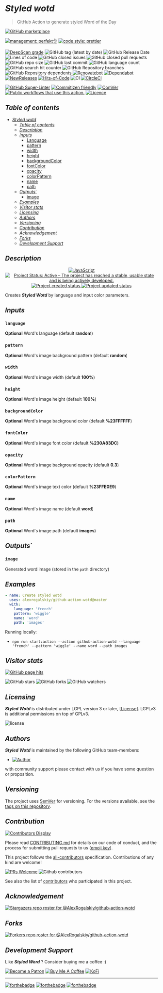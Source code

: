 # _Styled wotd_

> GitHub Action to generate styled Word of the Day

[![GitHub marketplace](https://img.shields.io/badge/marketplacegithub-styled--wotd-blue?logo=github)](https://github.com/marketplace/actions/styled-wotd)

[![management: perfekt👌](https://img.shields.io/badge/management-perfekt👌-red.svg)](https://github.com/lekterable/perfekt)
[![code style: prettier](https://img.shields.io/badge/code_style-prettier-ff69b4.svg)](https://github.com/prettier/prettier)

<!-- [![Become a sponsor](https://img.shields.io/badge/sponsor-AlexRogalskiy-181717.svg?logo=github)](https://github.com/sponsors/AlexRogalskiy)-->

[![DeepScan grade](https://deepscan.io/api/teams/11946/projects/15929/branches/326929/badge/grade.svg)](https://deepscan.io/dashboard#view=project&tid=11946&pid=15929&bid=326929)
![GitHub tag (latest by date)](https://img.shields.io/github/v/tag/AlexRogalskiy/github-action-wotd)
![GitHub Release Date](https://img.shields.io/github/release-date/AlexRogalskiy/github-action-wotd)
![Lines of code](https://tokei.rs/b1/github/AlexRogalskiy/github-action-wotd?category=lines)
![GitHub closed issues](https://img.shields.io/github/issues-closed/AlexRogalskiy/github-action-wotd)
![GitHub closed pull requests](https://img.shields.io/github/issues-pr-closed/AlexRogalskiy/github-action-wotd)
![GitHub repo size](https://img.shields.io/github/repo-size/AlexRogalskiy/github-action-wotd)
![GitHub last commit](https://img.shields.io/github/last-commit/AlexRogalskiy/github-action-wotd)
![GitHub language count](https://img.shields.io/github/languages/count/AlexRogalskiy/github-action-wotd)
![GitHub search hit counter](https://img.shields.io/github/search/AlexRogalskiy/github-action-wotd/goto)
![GitHub Repository branches](https://badgen.net/github/branches/AlexRogalskiy/github-action-wotd)
![GitHub Repository dependents](https://badgen.net/github/dependents-repo/AlexRogalskiy/github-action-wotd)
[![Renovatebot](https://badgen.net/badge/renovate/enabled/green?cache=300)](https://renovatebot.com/)
[![Dependabot](https://img.shields.io/badge/dependabot-enabled-1f8ceb.svg?style=flat-square)](https://dependabot.com/)
[![NewReleases](https://newreleases.io/badge.svg)](https://newreleases.io/github/AlexRogalskiy/github-action-wotd)
[![Hits-of-Code](https://hitsofcode.com/github/alexrogalskiy/github-action-wotd?branch=master)](https://hitsofcode.com/github/alexrogalskiy/github-action-wotd?branch=master/view?branch=master)
![CI](https://github.com/AlexRogalskiy/github-action-wotd/workflows/CI/badge.svg)
[![CircleCI](https://circleci.com/gh/AlexRogalskiy/github-action-wotd.svg?style=shield)](https://circleci.com/gh/AlexRogalskiy/github-action-wotd)

<!--[![codecov](https://codecov.io/gh/AlexRogalskiy/github-action-wotd/branch/master/graph/badge.svg)](https://codecov.io/gh/AlexRogalskiy/github-action-wotd)-->

[![GitHub Super-Linter](https://github.com/AlexRogalskiy/github-action-wotd/workflows/Lint%20Code%20Base/badge.svg)](https://github.com/marketplace/actions/super-linter)
[![Commitizen friendly](https://img.shields.io/badge/commitizen-friendly-brightgreen.svg)](http://commitizen.github.io/cz-cli/)
[![ComVer](https://img.shields.io/badge/ComVer-compliant-brightgreen.svg)][repo]
[![Public workflows that use this action.][total_usages]][search_results]
[![Licence][license_id]][license_content]

## _Table of contents_

<!--ts-->
   * [<em>Styled wotd</em>](#styled-wotd)
      * [<em>Table of contents</em>](#table-of-contents)
      * [<em>Description</em>](#description)
      * [<em>Inputs</em>](#inputs)
         * [Language](#language)
         * [pattern](#pattern)
         * [width](#width)
         * [height](#height)
         * [backgroundColor](#backgroundcolor)
         * [fontColor](#fontcolor)
         * [opacity](#opacity)
         * [colorPattern](#colorpattern)
         * [name](#name)
         * [path](#path)
      * [<em>Outputs</em>`](#outputs)
         * [image](#image)
      * [<em>Examples</em>](#examples)
      * [<em>Visitor stats</em>](#visitor-stats)
      * [<em>Licensing</em>](#licensing)
      * [<em>Authors</em>](#authors)
      * [<em>Versioning</em>](#versioning)
      * [<em>Contribution</em>](#contribution)
      * [<em>Acknowledgement</em>](#acknowledgement)
      * [<em>Forks</em>](#forks)
      * [<em>Development Support</em>](#development-support)
<!--te-->

## _Description_

<p align="center" style="text-align:center;">
    <a href="https://www.typescriptlang.org/">
        <img src="https://img.shields.io/badge/javascript%20-%23323330.svg?&logo=javascript&logoColor=%23F7DF1E" alt="JavaScript" />
    </a>
    <a href="https://www.repostatus.org/#active">
        <img src="https://img.shields.io/badge/Project%20Status-Active-brightgreen" alt="Project Status: Active – The project has reached a stable, usable state and is being actively developed." />
    </a>
    <a href="https://badges.pufler.dev">
        <img src="https://badges.pufler.dev/created/AlexRogalskiy/github-action-wotd" alt="Project created status" />
    </a>
    <a href="https://badges.pufler.dev">
        <img src="https://badges.pufler.dev/updated/AlexRogalskiy/github-action-wotd" alt="Project updated status" />
    </a>
</p>

Creates _**Styled Wotd**_ by language and input color parameters.

## _Inputs_

### `language`

**Optional** Word's language (default **random**)

### `pattern`

**Optional** Word's image background pattern (default **random**)

### `width`

**Optional** Word's image width (default **100%**)

### `height`

**Optional** Word's image height (default **100%**)

### `backgroundColor`

**Optional** Word's image background color (default **%23FFFFFF**)

### `fontColor`

**Optional** Word's image font color (default **%230A83DC**)

### `opacity`

**Optional** Word's image background opacity (default **0.3**)

### `colorPattern`

**Optional** Word's image text color (default **%23FFE0E9**)

### `name`

**Optional** Word's image name (default **word**)

### `path`

**Optional** Word's image path (default **images**)

## _Outputs_`

### `image`

Generated word image (stored in the `path` directory)

## _Examples_

```yml
- name: Create styled wotd
  uses: alexrogalskiy/github-action-wotd@master
  with:
    language: 'french'
    pattern: 'wiggle'
    name: 'word'
    path: 'images'
```

Running locally:

- `npm run start:action --action github-action-wotd --language 'french' --pattern 'wiggle' --name word --path images`

## _Visitor stats_

[![GitHub page hits](https://hits.seeyoufarm.com/api/count/incr/badge.svg?url=https%3A%2F%2Fgithub.com%2FAlexRogalskiy%2Fgithub-action-wotd&count_bg=%2379C83D&title_bg=%23555555&icon=&icon_color=%23E7E7E7&title=hits&edge_flat=true)](https://hits.seeyoufarm.com)

![GitHub stars](https://img.shields.io/github/stars/AlexRogalskiy/github-action-wotd?style=social)
![GitHub forks](https://img.shields.io/github/forks/AlexRogalskiy/github-action-wotd?style=social)
![GitHub watchers](https://img.shields.io/github/watchers/AlexRogalskiy/github-action-wotd?style=social)

## _Licensing_

_**Styled Wotd**_ is distributed under LGPL version 3 or later,
[[License](https://github.com/AlexRogalskiy/github-action-wotd/blob/master/LICENSE)]. LGPLv3 is additional
permissions on top of GPLv3.

![license](https://user-images.githubusercontent.com/19885116/48661948-6cf97e80-ea7a-11e8-97e7-b45332a13e49.png)

## _Authors_

_**Styled Wotd**_ is maintained by the following GitHub team-members:

- [![Author](https://img.shields.io/badge/author-AlexRogalskiy-FB8F0A)](https://github.com/AlexRogalskiy)

with community support please contact with us if you have some question or proposition.

## _Versioning_

The project uses [SemVer](http://semver.org/) for versioning. For the versions available, see the [tags on
this repository][tags].

## _Contribution_

[![Contributors Display](https://badges.pufler.dev/contributors/AlexRogalskiy/github-action-wotd?size=50&padding=5&bots=true)](https://badges.pufler.dev)

Please read
[CONTRIBUTING.md](https://github.com/AlexRogalskiy/github-action-wotd/blob/master/.github/CONTRIBUTING.md)
for details on our code of conduct, and the process for submitting pull requests to us
([emoji key](https://allcontributors.org/docs/en/emoji-key)).

This project follows the [all-contributors](https://github.com/all-contributors/all-contributors)
specification. Contributions of any kind are welcome!

[![PRs Welcome](https://img.shields.io/badge/PRs-welcome-brightgreen.svg?style=flat-square)](http://makeapullrequest.com)
![Github contributors](https://img.shields.io/github/all-contributors/AlexRogalskiy/github-action-wotd)

See also the list of [contributors][contributors] who participated in this project.

## _Acknowledgement_

[![Stargazers repo roster for @AlexRogalskiy/github-action-wotd](https://reporoster.com/stars/AlexRogalskiy/github-action-wotd)][stars]

## _Forks_

[![Forkers repo roster for @AlexRogalskiy/github-action-wotd](https://reporoster.com/forks/AlexRogalskiy/github-action-wotd)][forkers]

## _Development Support_

Like _**Styled Word**_ ? Consider buying me a coffee :\)

[![Become a Patron](https://img.shields.io/badge/Become_Patron-Support_me_on_Patreon-blue.svg?style=flat-square&logo=patreon&color=e64413)](https://www.patreon.com/alexrogalskiy)
[![Buy Me A Coffee](https://img.shields.io/badge/Donate-Buy%20me%20a%20coffee-yellow.svg?logo=buy%20me%20a%20coffee)](https://www.buymeacoffee.com/AlexRogalskiy)
[![KoFi](https://img.shields.io/badge/Donate-Buy%20me%20a%20coffee-yellow.svg?logo=ko-fi)](https://ko-fi.com/alexrogalskiy)

---

[![forthebadge](https://img.shields.io/badge/made%20with-%20javascript-C1282D.svg?logo=javascript&style=for-the-badge)](https://www.javascript.com/)
[![forthebadge](https://img.shields.io/badge/powered%20by-%20github-7116FB.svg?logo=github&style=for-the-badge)](https://github.com/)
[![forthebadge](https://img.shields.io/badge/build%20with-%20%E2%9D%A4-B6FF9B.svg?logo=heart&style=for-the-badge)](https://forthebadge.com/)

[repo]: https://github.com/AlexRogalskiy/github-action-wotd
[tags]: https://github.com/AlexRogalskiy/github-action-wotd/tags
[issues]: https://github.com/AlexRogalskiy/github-action-wotd/issues
[pulls]: https://github.com/AlexRogalskiy/github-action-wotd/pulls
[wiki]: https://github.com/AlexRogalskiy/github-action-wotd/wiki
[stars]: https://github.com/AlexRogalskiy/github-action-wotd/stargazers
[forkers]: https://github.com/AlexRogalskiy/github-action-wotd/network/members
[contributors]: https://github.com/AlexRogalskiy/github-action-wotd/graphs/contributors
[license_id]: https://img.shields.io/github/license/AlexRogalskiy/github-action-wotd
[license_content]: https://github.com/AlexRogalskiy/github-action-wotd/blob/master/LICENSE
[total_usages]:
  https://img.shields.io/endpoint?url=https%3A%2F%2Fapi-git-master.endbug.vercel.app%2Fapi%2Fgithub-actions%2Fused-by%3Faction%3DAlexRogalskiy%2Fgithub-action-wotd%26badge%3Dtrue
[search_results]:
  https://github.com/search?o=desc&q=AlexRogalskiy/github-action-wotd+path%3A.github%2Fworkflows+language%3AYAML&s=&type=Code
